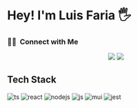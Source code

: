 # Hey! I'm Luis Faria 🖐️

  ### 🤝🏻 &nbsp;Connect with Me

<p align="center">
<a href="https://www.linkedin.com/in/luis-carlos-faria/"><img src="https://img.shields.io/badge/-Luis%20Faria-0077B5?style=flat&logo=Linkedin&logoColor=white"/></a>
<a href="mailto:luiscarlossfaria@gmail.com"><img src="https://img.shields.io/badge/-luiscarlossfaria@gmail.com-D14836?style=flat&logo=Gmail&logoColor=white"/></a>
</p>



## Tech Stack

<div style="display: inline_block">
  <img align="center" alt="ts" src="https://img.shields.io/badge/TypeScript-007ACC?style=for-the-badge&logo=typescript&logoColor=white" />
  <img align="center" alt="react" src="https://img.shields.io/badge/React-20232A?style=for-the-badge&logo=react&logoColor=61DAFB" />
  <img align="center" alt="nodejs" src="https://img.shields.io/badge/Node.js-43853D?style=for-the-badge&logo=node.js&logoColor=white" />
  <img align="center" alt="js" src="https://img.shields.io/badge/JavaScript-F7DF1E?style=for-the-badge&logo=javascript&logoColor=black" />
  <img align="center" alt="mui" src="https://img.shields.io/badge/Material--UI-0081CB?style=for-the-badge&logo=material-ui&logoColor=white" />
  <img align="center" alt="jest" src="https://img.shields.io/badge/Jest-323330?style=for-the-badge&logo=Jest&logoColor=white" />
</div><br/>
